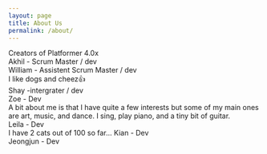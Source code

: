```yaml
---
layout: page
title: About Us
permalink: /about/
---
```


Creators of Platformer 4.0x <br>
Akhil - Scrum Master / dev <br>
William - Assistent Scrum Master / dev <br>
I like dogs and cheez👍<br>
Shay -intergrater / dev <br>
Zoe - Dev <br>
A bit about me is that I have quite a few interests but some of my main ones are art, music, and dance. I sing, play piano, and a tiny bit of guitar. <br>
Leila - Dev <br>
I have 2 cats out of 100 so far...
Kian - Dev <br>
Jeongjun - Dev <br>


